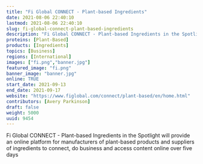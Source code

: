 ```yaml
---
title: "Fi Global CONNECT - Plant-based Ingredients"
date: 2021-08-06 22:40:10
lastmod: 2021-08-06 22:40:10
slug: fi-global-connect-plant-based-ingredients
description: "Fi Global CONNECT - Plant-based Ingredients in the Spotlight will provide an online platform for manufacturers of plant-based products and suppliers of ingredients to connect, do business and access content online over five days"
proteins: [Plant-Based]
products: [Ingredients]
topics: [Business]
regions: [International]
images: ["fi.png","banner.jpg"]
featured_image: "fi.png"
banner_image: "banner.jpg"
online: TRUE
start_date: 2021-09-13
end_date: 2021-09-17
website: "https://www.figlobal.com/connect/plant-based/en/home.html"
contributors: [Avery Parkinson]
draft: false
weight: 5000
uuid: 9454
---
```

Fi Global CONNECT - Plant-based Ingredients in the Spotlight will
provide an online platform for manufacturers of plant-based products and
suppliers of ingredients to connect, do business and access content
online over five days
